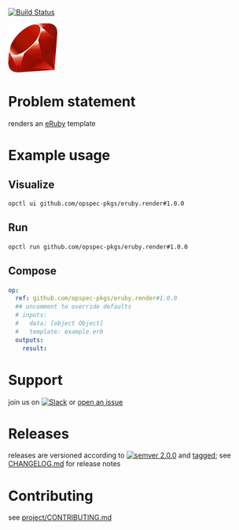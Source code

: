 [![Build Status](https://github.com/opspec-pkgs/eruby.render/workflows/build/badge.svg?branch=main)](https://github.com/opspec-pkgs/eruby.render/actions?query=workflow%3Abuild+branch%3Amain)

<img src="icon.svg" alt="icon" height="100px">

# Problem statement

renders an [eRuby](https://en.wikipedia.org/wiki/ERuby) template

# Example usage

## Visualize

```shell
opctl ui github.com/opspec-pkgs/eruby.render#1.0.0
```

## Run

```
opctl run github.com/opspec-pkgs/eruby.render#1.0.0
```

## Compose

```yaml
op:
  ref: github.com/opspec-pkgs/eruby.render#1.0.0
  ## uncomment to override defaults
  # inputs:
  #   data: [object Object]
  #   template: example.erb
  outputs:
    result:
```

# Support

join us on
[![Slack](https://img.shields.io/badge/slack-opctl-E01563.svg)](https://join.slack.com/t/opctl/shared_invite/zt-51zodvjn-Ul_UXfkhqYLWZPQTvNPp5w)
or
[open an issue](https://github.com/opspec-pkgs/eruby.render/issues)

# Releases

releases are versioned according to
[![semver 2.0.0](https://img.shields.io/badge/semver-2.0.0-brightgreen.svg)](http://semver.org/spec/v2.0.0.html)
and [tagged](https://git-scm.com/book/en/v2/Git-Basics-Tagging); see
[CHANGELOG.md](CHANGELOG.md) for release notes

# Contributing

see
[project/CONTRIBUTING.md](https://github.com/opspec-pkgs/project/blob/main/CONTRIBUTING.md)
